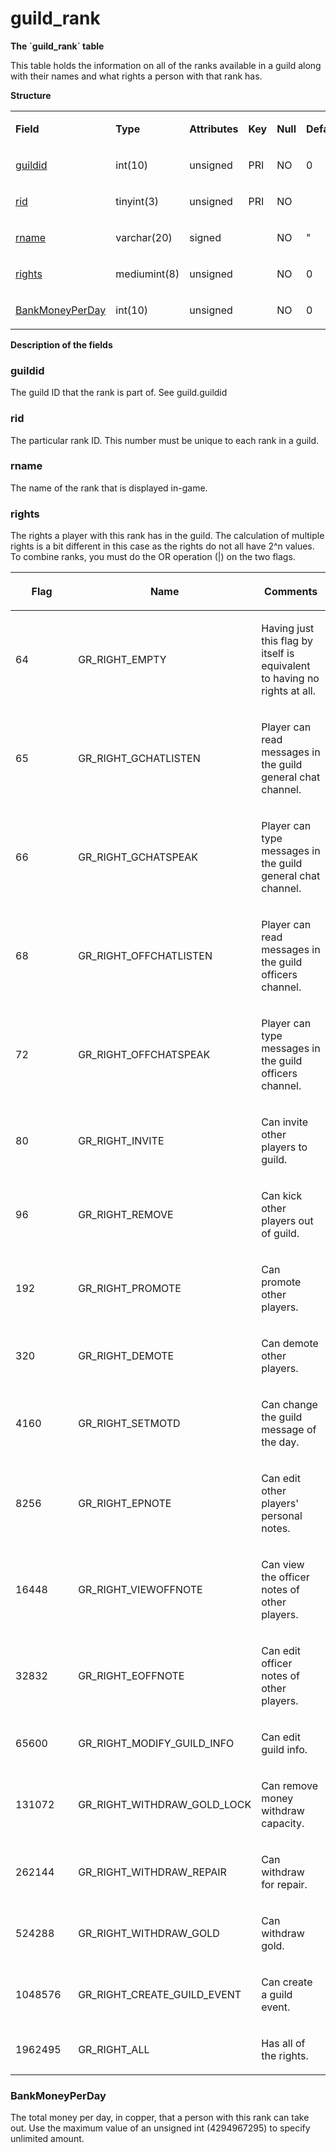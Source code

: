# guild\_rank


**The \`guild\_rank\` table**

This table holds the information on all of the ranks available in a guild along with their names and what rights a person with that rank has.

**Structure**

<table>
<colgroup>
<col width="12%" />
<col width="12%" />
<col width="12%" />
<col width="12%" />
<col width="12%" />
<col width="12%" />
<col width="12%" />
<col width="12%" />
</colgroup>
<tbody>
<tr class="odd">
<td><p><strong>Field</strong></p></td>
<td><p><strong>Type</strong></p></td>
<td><p><strong>Attributes</strong></p></td>
<td><p><strong>Key</strong></p></td>
<td><p><strong>Null</strong></p></td>
<td><p><strong>Default</strong></p></td>
<td><p><strong>Extra</strong></p></td>
<td><p><strong>Comment</strong></p></td>
</tr>
<tr class="even">
<td><p><a href="#guildid">guildid</a></p></td>
<td><p>int(10)</p></td>
<td><p>unsigned</p></td>
<td><p>PRI</p></td>
<td><p>NO</p></td>
<td><p>0</p></td>
<td><p> </p></td>
<td><p> </p></td>
</tr>
<tr class="odd">
<td><p><a href="#rid">rid</a></p></td>
<td><p>tinyint(3)</p></td>
<td><p>unsigned</p></td>
<td><p>PRI</p></td>
<td><p>NO</p></td>
<td><p> </p></td>
<td><p> </p></td>
<td><p> </p></td>
</tr>
<tr class="even">
<td><p><a href="#rname">rname</a></p></td>
<td><p>varchar(20)</p></td>
<td><p>signed</p></td>
<td><p> </p></td>
<td><p>NO</p></td>
<td><p>&quot;</p></td>
<td><p> </p></td>
<td><p> </p></td>
</tr>
<tr class="odd">
<td><p><a href="#rights">rights</a></p></td>
<td><p>mediumint(8)</p></td>
<td><p>unsigned</p></td>
<td><p> </p></td>
<td><p>NO</p></td>
<td><p>0</p></td>
<td><p> </p></td>
<td><p> </p></td>
</tr>
<tr class="even">
<td><p><a href="#bankmoneyperday">BankMoneyPerDay</a></p></td>
<td><p>int(10)</p></td>
<td><p>unsigned</p></td>
<td><p> </p></td>
<td><p>NO</p></td>
<td><p>0</p></td>
<td><p> </p></td>
<td><p> </p></td>
</tr>
</tbody>
</table>

**Description of the fields**

### guildid

The guild ID that the rank is part of. See guild.guildid

### rid

The particular rank ID. This number must be unique to each rank in a guild.

### rname

The name of the rank that is displayed in-game.

### rights

The rights a player with this rank has in the guild. The calculation of multiple rights is a bit different in this case as the rights do not all have 2^n values. To combine ranks, you must do the OR operation (\|) on the two flags.

<table>
<colgroup>
<col width="33%" />
<col width="33%" />
<col width="33%" />
</colgroup>
<thead>
<tr class="header">
<th><p>Flag</p></th>
<th><p>Name</p></th>
<th><p>Comments</p></th>
</tr>
</thead>
<tbody>
<tr class="odd">
<td><p>64</p></td>
<td><p>GR_RIGHT_EMPTY</p></td>
<td><p>Having just this flag by itself is equivalent to having no rights at all.</p></td>
</tr>
<tr class="even">
<td><p>65</p></td>
<td><p>GR_RIGHT_GCHATLISTEN</p></td>
<td><p>Player can read messages in the guild general chat channel.</p></td>
</tr>
<tr class="odd">
<td><p>66</p></td>
<td><p>GR_RIGHT_GCHATSPEAK</p></td>
<td><p>Player can type messages in the guild general chat channel.</p></td>
</tr>
<tr class="even">
<td><p>68</p></td>
<td><p>GR_RIGHT_OFFCHATLISTEN</p></td>
<td><p>Player can read messages in the guild officers channel.</p></td>
</tr>
<tr class="odd">
<td><p>72</p></td>
<td><p>GR_RIGHT_OFFCHATSPEAK</p></td>
<td><p>Player can type messages in the guild officers channel.</p></td>
</tr>
<tr class="even">
<td><p>80</p></td>
<td><p>GR_RIGHT_INVITE</p></td>
<td><p>Can invite other players to guild.</p></td>
</tr>
<tr class="odd">
<td><p>96</p></td>
<td><p>GR_RIGHT_REMOVE</p></td>
<td><p>Can kick other players out of guild.</p></td>
</tr>
<tr class="even">
<td><p>192</p></td>
<td><p>GR_RIGHT_PROMOTE</p></td>
<td><p>Can promote other players.</p></td>
</tr>
<tr class="odd">
<td><p>320</p></td>
<td><p>GR_RIGHT_DEMOTE</p></td>
<td><p>Can demote other players.</p></td>
</tr>
<tr class="even">
<td><p>4160</p></td>
<td><p>GR_RIGHT_SETMOTD</p></td>
<td><p>Can change the guild message of the day.</p></td>
</tr>
<tr class="odd">
<td><p>8256</p></td>
<td><p>GR_RIGHT_EPNOTE</p></td>
<td><p>Can edit other players' personal notes.</p></td>
</tr>
<tr class="even">
<td><p>16448</p></td>
<td><p>GR_RIGHT_VIEWOFFNOTE</p></td>
<td><p>Can view the officer notes of other players.</p></td>
</tr>
<tr class="odd">
<td><p>32832</p></td>
<td><p>GR_RIGHT_EOFFNOTE</p></td>
<td><p>Can edit officer notes of other players.</p></td>
</tr>
<tr class="even">
<td><p>65600</p></td>
<td><p>GR_RIGHT_MODIFY_GUILD_INFO</p></td>
<td><p>Can edit guild info.</p></td>
</tr>
<tr class="odd">
<td><p>131072</p></td>
<td><p>GR_RIGHT_WITHDRAW_GOLD_LOCK</p></td>
<td><p>Can remove money withdraw capacity.</p></td>
</tr>
<tr class="even">
<td><p>262144</p></td>
<td><p>GR_RIGHT_WITHDRAW_REPAIR</p></td>
<td><p>Can withdraw for repair.</p></td>
</tr>
<tr class="odd">
<td><p>524288</p></td>
<td><p>GR_RIGHT_WITHDRAW_GOLD</p></td>
<td><p>Can withdraw gold.</p></td>
</tr>
<tr class="even">
<td><p>1048576</p></td>
<td><p>GR_RIGHT_CREATE_GUILD_EVENT</p></td>
<td><p>Can create a guild event.</p></td>
</tr>
<tr class="odd">
<td><p>1962495</p></td>
<td><p>GR_RIGHT_ALL</p></td>
<td><p>Has all of the rights.</p></td>
</tr>
</tbody>
</table>

### BankMoneyPerDay

The total money per day, in copper, that a person with this rank can take out. Use the maximum value of an unsigned int (4294967295) to specify unlimited amount.
